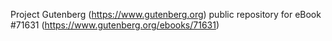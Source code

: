 Project Gutenberg (https://www.gutenberg.org) public repository
for eBook #71631 (https://www.gutenberg.org/ebooks/71631)
